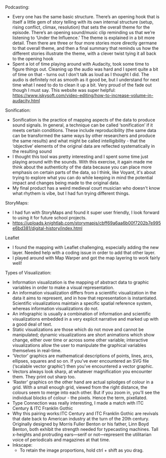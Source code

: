 Podcasting:

-	Every one has the same basic structure. There’s an opening hook that is itself a little gem of story telling with its own internal structure (setup, rising conflict, climax, resolution) that sets the overall theme for the episode. There’s an opening sound/music clip reminding us that we’re listening to ‘Under the Influence.’ The theme is explained in a bit more detail. Then there are three or four more stories more directly germane to that overall theme, and then a final summary that reminds us how the different stories illustrate the theme, with a clever twist tying it all back to the opening hook
- Spent a lot of time playing around with Audacity, took some time to figure things out. Cleaning up the audio was hard and I spent quite a bit of time on that - turns out I don't talk as loud as I thought I did. The audio is definitely not as smooth as it good be, but I understand for next time what I need to do to clean it up a bit. Very proud of the fade out though I must say. This website was super helpful:  https://www.iskysoft.com/video-editing/how-to-increase-volume-in-audacity.html

Sonification:

-	Sonification is the practice of mapping aspects of the data to produce sound signals. In general, a technique can be called ‘sonification’ if it meets certain conditions. These include reproducibility (the same data can be transformed the same ways by other researchers and produce the same results) and what might be called intelligibility - that the ‘objective’ elements of the original data are reflected systematically in the resulting sound
- I thought this tool was pretty interesting and I spent some time just playing around with the sounds. With this exercise, it again made me think about the authenticity of the data because you can place more emphasis on certain parts of the data, so I think, like Voyant, it's about trying to explore what you can do while keeping in mind the potential impact and changes being made to the original data. 
- My final product has a weird medieval court musician who doesn't know what rhythem is vibe, but I had fun trying different things. 

StoryMaps:

- I had fun with StoryMaps and found it super user friendly, I look forward to using it for future school projects. 
-	https://uploads.knightlab.com/storymapjs/cbff69a6aa6b00f7202b7e995e6bd381/digital-history/index.html

Leaflet

- I found the mapping with Leaflet challenging, especially adding the new layer. Needed help with a coding issue in order to add that other layer. 
- I played around with Map Warper and got the map layering to work fairly well!

Types of Visualization:

- Information visualization is the mapping of abstract data to graphic variables in order to make a visual representation.
- An information visualization differs from a scientific visualization in the data it aims to represent, and in how that representation is instantiated. Scientific visualizations maintain a specific spatial reference system, whereas information visualizations do not. 
- An infographic is usually a combination of information and scientific visualizations embedded in a very explicit narrative and marked up with a good deal of text.
- Static visualizations are those which do not move and cannot be manipulated; dynamic visualizations are short animations which show change, either over time or across some other variable; interactive visualizations allow the user to manipulate the graphical variables themselves in real-time. 
- ‘Vector’ graphics are mathematical descriptions of points, lines, arcs, ellipses, squares and so on. If you’ve ever encountered an SVG file (‘scalable vector graphic’) then you’ve encountered a vector graphic. 
- Vectors always look sharp, at whatever magnification you encounter them. They print out sharp too.
- ‘Raster’ graphics on the other hand are actual splodges of colour in a grid. With a small enough grid, viewed from the right distance, the colours seem to merge into each other. But if you zoom in, you’ll see the individual blocks of colour - the pixels. Hence the term, pixellated. 
- Type Connection was really interesting, I made a match with ITC Century & ITC Franklin Gothic
- Why this pairing works:ITC Century and ITC Franklin Gothic are revivals that date back to American industry at the turn of the 20th century. Originally designed by Morris Fuller Benton or his father, Linn Boyd Benton, both exhibit the strength needed for typecasting machines. Tall x-heights and protruding ears—serif or not—represent the utilitarian voice of periodicals and magazines at that time.
- Inkscape:
  - To retain the image proportions, hold ctrl + shift as you drag.
